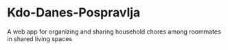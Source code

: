 # Kdo-Danes-Pospravlja
A web app for organizing and sharing household chores among roommates in shared living spaces
